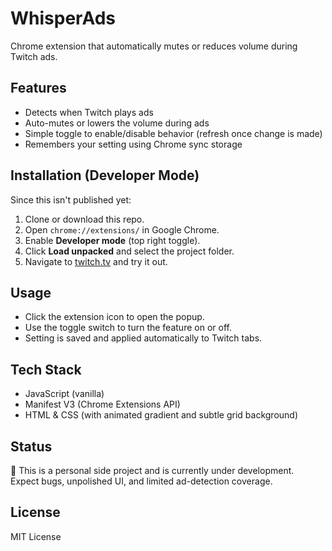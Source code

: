 # WhisperAds

Chrome extension that automatically mutes or reduces volume during Twitch ads.

## Features

- Detects when Twitch plays ads
- Auto-mutes or lowers the volume during ads
- Simple toggle to enable/disable behavior (refresh once change is made)
- Remembers your setting using Chrome sync storage

## Installation (Developer Mode)

Since this isn't published yet:

1. Clone or download this repo.
2. Open `chrome://extensions/` in Google Chrome.
3. Enable **Developer mode** (top right toggle).
4. Click **Load unpacked** and select the project folder.
5. Navigate to [twitch.tv](https://www.twitch.tv) and try it out.

## Usage

- Click the extension icon to open the popup.
- Use the toggle switch to turn the feature on or off.
- Setting is saved and applied automatically to Twitch tabs.

## Tech Stack

- JavaScript (vanilla)
- Manifest V3 (Chrome Extensions API)
- HTML & CSS (with animated gradient and subtle grid background)

## Status

🚧 This is a personal side project and is currently under development.  
Expect bugs, unpolished UI, and limited ad-detection coverage.

## License

MIT License
